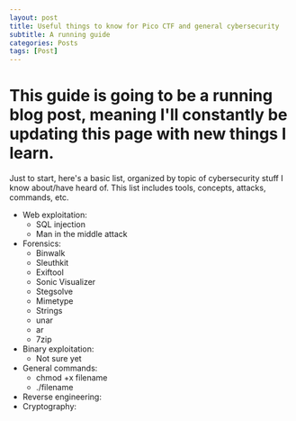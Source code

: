 ```yaml
---
layout: post
title: Useful things to know for Pico CTF and general cybersecurity
subtitle: A running guide
categories: Posts
tags: [Post]
---
```


# This guide is going to be a running blog post, meaning I'll constantly be updating this page with new things I learn.

Just to start, here's a basic list, organized by topic of cybersecurity stuff I know about/have heard of. This list includes tools, concepts, attacks, commands, etc.

- Web exploitation:
  - SQL injection
  - Man in the middle attack
- Forensics:
  - Binwalk
  - Sleuthkit
  - Exiftool
  - Sonic Visualizer
  - Stegsolve
  - Mimetype
  - Strings
  - unar
  - ar
  - 7zip
- Binary exploitation:
  - Not sure yet
- General commands:
  - chmod +x filename
  - ./filename
- Reverse engineering:
- Cryptography:
